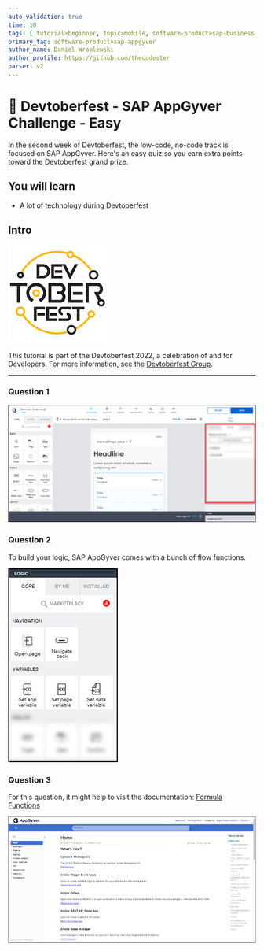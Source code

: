 ```yaml
---
auto_validation: true
time: 10
tags: [ tutorial>beginner, topic>mobile, software-product>sap-business-technology-platform]
primary_tag: software-product>sap-appgyver
author_name: Daniel Wroblewski
author_profile: https://github.com/thecodester
parser: v2
---
```


# 🔴 Devtoberfest - SAP AppGyver Challenge - Easy
<!-- description --> In the second week of Devtoberfest, the low-code, no-code track is focused on SAP AppGyver. Here's an easy quiz so you earn extra points toward the Devtoberfest grand prize.

## You will learn
- A lot of technology during Devtoberfest

## Intro
![Devtoberfest](Devtoberfest.jpg)

This tutorial is part of the Devtoberfest 2022, a celebration of and for Developers. For more information, see the [Devtoberfest Group](https://groups.community.sap.com/t5/devtoberfest/gh-p/Devtoberfest).

---

### Question 1

![Page background](pageBackground.png)


### Question 2
To build your logic, SAP AppGyver comes with a bunch of flow functions.

![Flow functions](flows.png)

### Question 3

For this question, it might help to visit the documentation: [Formula Functions](https://docs.appgyver.com/docs/formula-functions)

![Documentation](docs.png)


